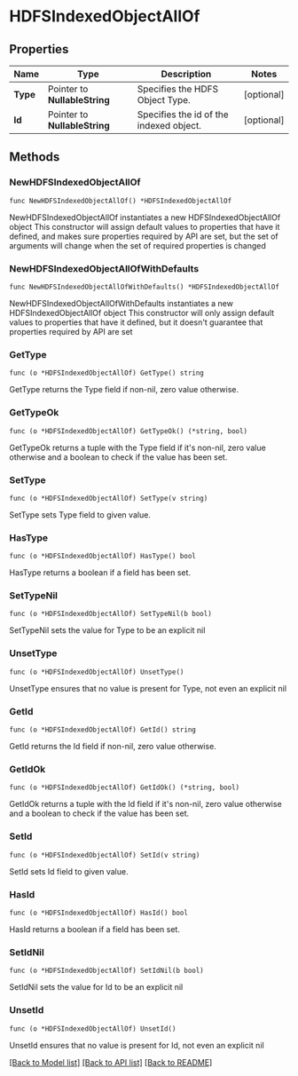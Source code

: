 # HDFSIndexedObjectAllOf

## Properties

Name | Type | Description | Notes
------------ | ------------- | ------------- | -------------
**Type** | Pointer to **NullableString** | Specifies the HDFS Object Type. | [optional] 
**Id** | Pointer to **NullableString** | Specifies the id of the indexed object. | [optional] 

## Methods

### NewHDFSIndexedObjectAllOf

`func NewHDFSIndexedObjectAllOf() *HDFSIndexedObjectAllOf`

NewHDFSIndexedObjectAllOf instantiates a new HDFSIndexedObjectAllOf object
This constructor will assign default values to properties that have it defined,
and makes sure properties required by API are set, but the set of arguments
will change when the set of required properties is changed

### NewHDFSIndexedObjectAllOfWithDefaults

`func NewHDFSIndexedObjectAllOfWithDefaults() *HDFSIndexedObjectAllOf`

NewHDFSIndexedObjectAllOfWithDefaults instantiates a new HDFSIndexedObjectAllOf object
This constructor will only assign default values to properties that have it defined,
but it doesn't guarantee that properties required by API are set

### GetType

`func (o *HDFSIndexedObjectAllOf) GetType() string`

GetType returns the Type field if non-nil, zero value otherwise.

### GetTypeOk

`func (o *HDFSIndexedObjectAllOf) GetTypeOk() (*string, bool)`

GetTypeOk returns a tuple with the Type field if it's non-nil, zero value otherwise
and a boolean to check if the value has been set.

### SetType

`func (o *HDFSIndexedObjectAllOf) SetType(v string)`

SetType sets Type field to given value.

### HasType

`func (o *HDFSIndexedObjectAllOf) HasType() bool`

HasType returns a boolean if a field has been set.

### SetTypeNil

`func (o *HDFSIndexedObjectAllOf) SetTypeNil(b bool)`

 SetTypeNil sets the value for Type to be an explicit nil

### UnsetType
`func (o *HDFSIndexedObjectAllOf) UnsetType()`

UnsetType ensures that no value is present for Type, not even an explicit nil
### GetId

`func (o *HDFSIndexedObjectAllOf) GetId() string`

GetId returns the Id field if non-nil, zero value otherwise.

### GetIdOk

`func (o *HDFSIndexedObjectAllOf) GetIdOk() (*string, bool)`

GetIdOk returns a tuple with the Id field if it's non-nil, zero value otherwise
and a boolean to check if the value has been set.

### SetId

`func (o *HDFSIndexedObjectAllOf) SetId(v string)`

SetId sets Id field to given value.

### HasId

`func (o *HDFSIndexedObjectAllOf) HasId() bool`

HasId returns a boolean if a field has been set.

### SetIdNil

`func (o *HDFSIndexedObjectAllOf) SetIdNil(b bool)`

 SetIdNil sets the value for Id to be an explicit nil

### UnsetId
`func (o *HDFSIndexedObjectAllOf) UnsetId()`

UnsetId ensures that no value is present for Id, not even an explicit nil

[[Back to Model list]](../README.md#documentation-for-models) [[Back to API list]](../README.md#documentation-for-api-endpoints) [[Back to README]](../README.md)


